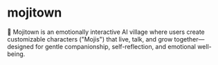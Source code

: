 # mojitown
🌱 Mojitown is an emotionally interactive AI village where users create customizable characters ("Mojis") that live, talk, and grow together—designed for gentle companionship, self-reflection, and emotional well-being.
